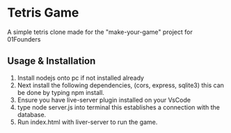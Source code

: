 # Tetris Game

A simple tetris clone made for the "make-your-game" project for 01Founders

## Usage & Installation

1. Install nodejs onto pc if not installed already
2. Next install the following  dependencies, (cors, express, sqlite3) this can be done by typing npm install.
3. Ensure you have live-server plugin installed on your VsCode
4. type node server.js into terminal this establishes a connection with the database.
5. Run index.html with liver-server to run the game.